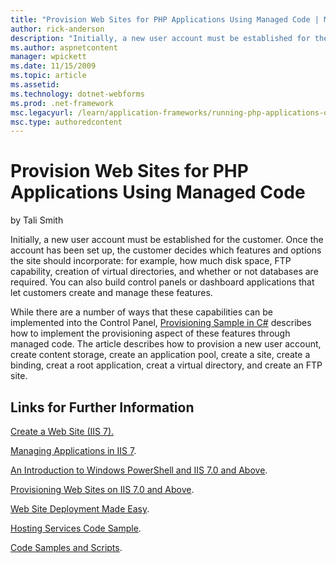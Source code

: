 ```yaml
---
title: "Provision Web Sites for PHP Applications Using Managed Code | Microsoft Docs"
author: rick-anderson
description: "Initially, a new user account must be established for the customer. Once the account has been set up, the customer decides which features and options the sit..."
ms.author: aspnetcontent
manager: wpickett
ms.date: 11/15/2009
ms.topic: article
ms.assetid: 
ms.technology: dotnet-webforms
ms.prod: .net-framework
msc.legacyurl: /learn/application-frameworks/running-php-applications-on-iis/provision-web-sites-for-php-applications-using-managed-code
msc.type: authoredcontent
---
```

Provision Web Sites for PHP Applications Using Managed Code
====================
by Tali Smith

Initially, a new user account must be established for the customer. Once the account has been set up, the customer decides which features and options the site should incorporate: for example, how much disk space, FTP capability, creation of virtual directories, and whether or not databases are required. You can also build control panels or dashboard applications that let customers create and manage these features.

While there are a number of ways that these capabilities can be implemented into the Control Panel, [Provisioning Sample in C#](../../manage/provisioning-and-managing-iis/provisioning-sample-in-c.md) describes how to implement the provisioning aspect of these features through managed code. The article describes how to provision a new user account, create content storage, create an application pool, create a site, create a binding, creat a root application, creat a virtual directory, and create an FTP site.

## Links for Further Information

[Create a Web Site (IIS 7).](https://technet.microsoft.com/en-us/library/cc772350(WS.10).aspx)

[Managing Applications in IIS 7](https://office.prowesscorp.com/IIS-PHP_Content_Management_and_Update/Shared%20Documents/Managing%20Applications%20in%20IIS%207).

[An Introduction to Windows PowerShell and IIS 7.0 and Above](../../manage/powershell/an-introduction-to-windows-powershell-and-iis.md).

[Provisioning Web Sites on IIS 7.0 and Above](../../manage/creating-websites/index.md).

[Web Site Deployment Made Easy](../../get-started/introduction-to-iis/web-site-deployment-made-easy.md).

[Hosting Services Code Sample](../../manage/provisioning-and-managing-iis/index.md).

[Code Samples and Scripts](../../manage/provisioning-and-managing-iis/index.md).